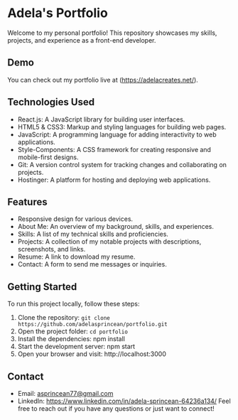 # Adela's Portfolio

Welcome to my personal portfolio! This repository showcases my skills, projects, and experience as a front-end developer.

## Demo

You can check out my portfolio live at (https://adelacreates.net/).

## Technologies Used

- React.js: A JavaScript library for building user interfaces.
- HTML5 & CSS3: Markup and styling languages for building web pages.
- JavaScript: A programming language for adding interactivity to web applications.
- Style-Components: A CSS framework for creating responsive and mobile-first designs.
- Git: A version control system for tracking changes and collaborating on projects.
- Hostinger: A platform for hosting and deploying web applications.

## Features

- Responsive design for various devices.
- About Me: An overview of my background, skills, and experiences.
- Skills: A list of my technical skills and proficiencies.
- Projects: A collection of my notable projects with descriptions, screenshots, and links.
- Resume: A link to download my resume.
- Contact: A form to send me messages or inquiries.

## Getting Started

To run this project locally, follow these steps:

1. Clone the repository: `git clone https://github.com/adelasprincean/portfolio.git`
2. Open the project folder: `cd portfolio`
3. Install the dependencies: npm install
4. Start the development server: npm start
5. Open your browser and visit: http://localhost:3000


## Contact

- Email: asprincean77@gmail.com
- LinkedIn: https://www.linkedin.com/in/adela-sprincean-64236a134/
Feel free to reach out if you have any questions or just want to connect!
